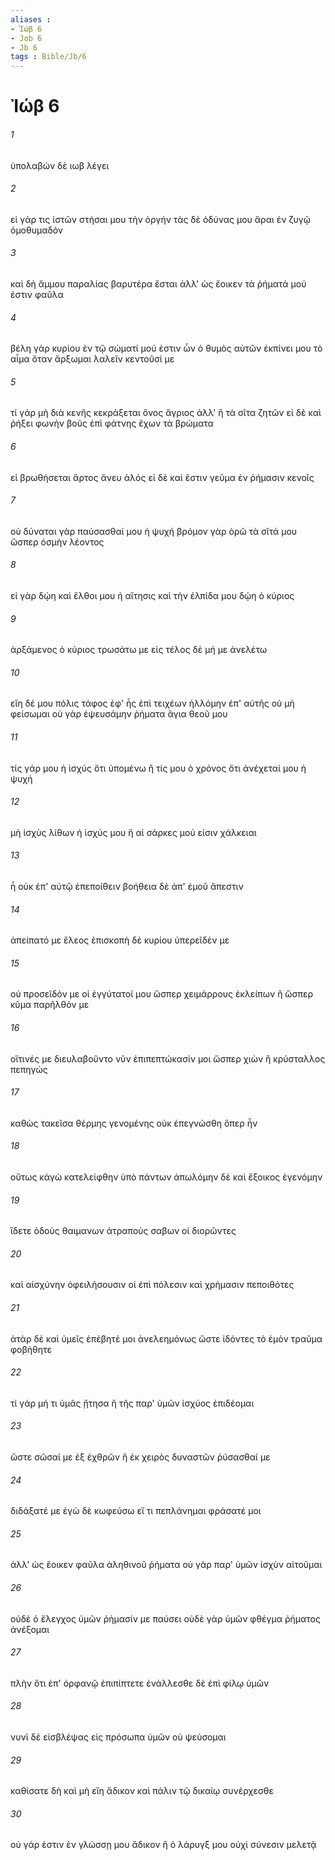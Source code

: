 ```yaml
---
aliases : 
- Ἰώβ 6
- Job 6
- Jb 6
tags : Bible/Jb/6
---
```


# Ἰώβ 6

###### 1
ὑπολαβὼν δὲ ιωβ λέγει
###### 2
εἰ γάρ τις ἱστῶν στήσαι μου τὴν ὀργήν τὰς δὲ ὀδύνας μου ἄραι ἐν ζυγῷ ὁμοθυμαδόν
###### 3
καὶ δὴ ἄμμου παραλίας βαρυτέρα ἔσται ἀλλ' ὡς ἔοικεν τὰ ῥήματά μού ἐστιν φαῦλα
###### 4
βέλη γὰρ κυρίου ἐν τῷ σώματί μού ἐστιν ὧν ὁ θυμὸς αὐτῶν ἐκπίνει μου τὸ αἷμα ὅταν ἄρξωμαι λαλεῖν κεντοῦσί με
###### 5
τί γάρ μὴ διὰ κενῆς κεκράξεται ὄνος ἄγριος ἀλλ' ἢ τὰ σῖτα ζητῶν εἰ δὲ καὶ ῥήξει φωνὴν βοῦς ἐπὶ φάτνης ἔχων τὰ βρώματα
###### 6
εἰ βρωθήσεται ἄρτος ἄνευ ἁλός εἰ δὲ καὶ ἔστιν γεῦμα ἐν ῥήμασιν κενοῖς
###### 7
οὐ δύναται γὰρ παύσασθαί μου ἡ ψυχή βρόμον γὰρ ὁρῶ τὰ σῖτά μου ὥσπερ ὀσμὴν λέοντος
###### 8
εἰ γὰρ δῴη καὶ ἔλθοι μου ἡ αἴτησις καὶ τὴν ἐλπίδα μου δῴη ὁ κύριος
###### 9
ἀρξάμενος ὁ κύριος τρωσάτω με εἰς τέλος δὲ μή με ἀνελέτω
###### 10
εἴη δέ μου πόλις τάφος ἐφ' ἧς ἐπὶ τειχέων ἡλλόμην ἐπ' αὐτῆς οὐ μὴ φείσωμαι οὐ γὰρ ἐψευσάμην ῥήματα ἅγια θεοῦ μου
###### 11
τίς γάρ μου ἡ ἰσχύς ὅτι ὑπομένω ἢ τίς μου ὁ χρόνος ὅτι ἀνέχεταί μου ἡ ψυχή
###### 12
μὴ ἰσχὺς λίθων ἡ ἰσχύς μου ἢ αἱ σάρκες μού εἰσιν χάλκειαι
###### 13
ἦ οὐκ ἐπ' αὐτῷ ἐπεποίθειν βοήθεια δὲ ἀπ' ἐμοῦ ἄπεστιν
###### 14
ἀπείπατό με ἔλεος ἐπισκοπὴ δὲ κυρίου ὑπερεῖδέν με
###### 15
οὐ προσεῖδόν με οἱ ἐγγύτατοί μου ὥσπερ χειμάρρους ἐκλείπων ἢ ὥσπερ κῦμα παρῆλθόν με
###### 16
οἵτινές με διευλαβοῦντο νῦν ἐπιπεπτώκασίν μοι ὥσπερ χιὼν ἢ κρύσταλλος πεπηγώς
###### 17
καθὼς τακεῖσα θέρμης γενομένης οὐκ ἐπεγνώσθη ὅπερ ἦν
###### 18
οὕτως κἀγὼ κατελείφθην ὑπὸ πάντων ἀπωλόμην δὲ καὶ ἔξοικος ἐγενόμην
###### 19
ἴδετε ὁδοὺς θαιμανων ἀτραποὺς σαβων οἱ διορῶντες
###### 20
καὶ αἰσχύνην ὀφειλήσουσιν οἱ ἐπὶ πόλεσιν καὶ χρήμασιν πεποιθότες
###### 21
ἀτὰρ δὲ καὶ ὑμεῖς ἐπέβητέ μοι ἀνελεημόνως ὥστε ἰδόντες τὸ ἐμὸν τραῦμα φοβήθητε
###### 22
τί γάρ μή τι ὑμᾶς ᾔτησα ἢ τῆς παρ' ὑμῶν ἰσχύος ἐπιδέομαι
###### 23
ὥστε σῶσαί με ἐξ ἐχθρῶν ἢ ἐκ χειρὸς δυναστῶν ῥύσασθαί με
###### 24
διδάξατέ με ἐγὼ δὲ κωφεύσω εἴ τι πεπλάνημαι φράσατέ μοι
###### 25
ἀλλ' ὡς ἔοικεν φαῦλα ἀληθινοῦ ῥήματα οὐ γὰρ παρ' ὑμῶν ἰσχὺν αἰτοῦμαι
###### 26
οὐδὲ ὁ ἔλεγχος ὑμῶν ῥήμασίν με παύσει οὐδὲ γὰρ ὑμῶν φθέγμα ῥήματος ἀνέξομαι
###### 27
πλὴν ὅτι ἐπ' ὀρφανῷ ἐπιπίπτετε ἐνάλλεσθε δὲ ἐπὶ φίλῳ ὑμῶν
###### 28
νυνὶ δὲ εἰσβλέψας εἰς πρόσωπα ὑμῶν οὐ ψεύσομαι
###### 29
καθίσατε δὴ καὶ μὴ εἴη ἄδικον καὶ πάλιν τῷ δικαίῳ συνέρχεσθε
###### 30
οὐ γάρ ἐστιν ἐν γλώσσῃ μου ἄδικον ἢ ὁ λάρυγξ μου οὐχὶ σύνεσιν μελετᾷ
